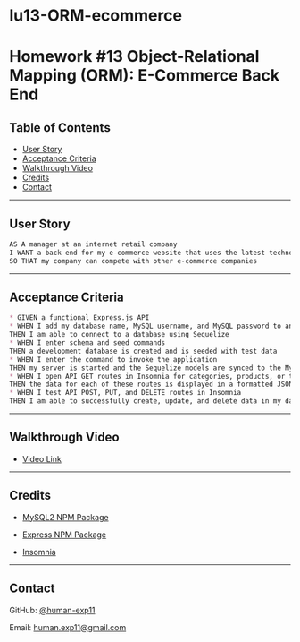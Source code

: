 # lu13-ORM-ecommerce

# Homework #13 Object-Relational Mapping (ORM): E-Commerce Back End

## Table of Contents
 * [User Story](#user-story)
 * [Acceptance Criteria](#acceptance-criteria)
 * [Walkthrough Video](#walkthrough-video)
 * [Credits](#credits)
 * [Contact](#contact)

---

## User Story

```md
AS A manager at an internet retail company
I WANT a back end for my e-commerce website that uses the latest technologies
SO THAT my company can compete with other e-commerce companies
```
---

## Acceptance Criteria

```md
* GIVEN a functional Express.js API
* WHEN I add my database name, MySQL username, and MySQL password to an environment variable file
THEN I am able to connect to a database using Sequelize
* WHEN I enter schema and seed commands
THEN a development database is created and is seeded with test data
* WHEN I enter the command to invoke the application
THEN my server is started and the Sequelize models are synced to the MySQL database
* WHEN I open API GET routes in Insomnia for categories, products, or tags
THEN the data for each of these routes is displayed in a formatted JSON
* WHEN I test API POST, PUT, and DELETE routes in Insomnia
THEN I am able to successfully create, update, and delete data in my database √

```
---

## Walkthrough Video

* [Video Link](https://drive.google.com/file/d/1FjtFyPsDeeDlM5Fg8AFdVId9F2E2piQg/view)

---

## Credits

* [MySQL2 NPM Package](https://www.npmjs.com/package/mysql2)

* [Express NPM Package](https://www.npmjs.com/package/express)

* [Insomnia](https://insomnia.rest/)

---

## Contact

GitHub: [@human-exp11](https://github.com/human-exp11/)

Email: [human.exp11@gmail.com](mailto:human.exp11@gmail.com)